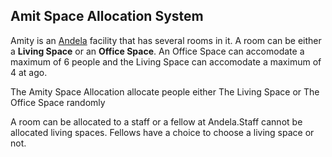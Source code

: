 ## Amit Space Allocation System

Amity is an [Andela](http://andela.com) facility that has several rooms in it. A room can be
either a **Living Space** or an **Office Space**. An Office Space can accomodate a maximum of
6 people and the Living Space can accomodate a maximum of 4 at ago.  

The Amity Space Allocation allocate people either The Living Space or The Office Space randomly  

A room can be allocated to a staff or a fellow at Andela.Staff cannot be allocated living spaces.
 Fellows have a choice to choose a living space or not.  


